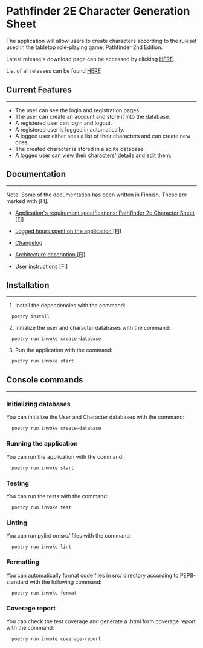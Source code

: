 # Pathfinder 2E Character Generation Sheet

The application will allow users to create characters according to the ruleset used in the tabletop role-playing game, Pathfinder 2nd Edition.

Latest release's download page can be accessed by clicking [HERE](https://github.com/Regularmute/ot-harjoitustyo/releases/tag/viikko6).

List of all releases can be found [HERE](https://github.com/Regularmute/ot-harjoitustyo/releases)

## Current Features
---
  * The user can see the login and registration pages.
  * The user can create an account and store it into the database.
  * A registered user can login and logout.
  * A registered user is logged in automatically.
  * A logged user either sees a list of their characters and can create new ones.
  * The created character is stored in a sqlite database.
  * A logged user can view their characters' details and edit them.

## Documentation
---
Note: Some of the documentation has been written in Finnish. These are marked with [FI].

  * [Application's requirement specifications: Pathfinder 2e Character Sheet [FI]](https://github.com/Regularmute/ot-harjoitustyo/blob/main/dokumentaatio/vaatimusmaarittely.md)

  * [Logged hours spent on the application [FI]](https://github.com/Regularmute/ot-harjoitustyo/blob/main/dokumentaatio/tuntikirjanpito.md)

  * [Changelog](https://github.com/Regularmute/ot-harjoitustyo/blob/main/dokumentaatio/changelog.md)

  * [Architecture description [FI]](https://github.com/Regularmute/ot-harjoitustyo/blob/main/dokumentaatio/arkkitehtuuri.md)

  * [User instructions [FI]](https://github.com/Regularmute/ot-harjoitustyo/blob/main/dokumentaatio/kayttoohje.md)

## Installation
---
1. Install the dependencies with the command:
  ```console
    poetry install
  ```

2. Initialize the user and character databases with the command:
  ```console
    poetry run invoke create-database
  ```

3. Run the application with the command:
  ```console
    poetry run invoke start
  ```

## Console commands
---
### Initializing databases

You can initialize the User and Character databases with the command:
  ```console
    poetry run invoke create-database
  ```

### Running the application

You can run the application with the command:
  ```console
    poetry run invoke start
  ```

### Testing

You can run the tests with the command:
  ```console
    poetry run invoke test
  ```

### Linting

You can run pylint on src/ files with the command:
  ```console
    poetry run invoke lint
  ```

### Formatting

You can automatically format code files in src/ directory according to PEP8-standard with the following command:
  ```console
    poetry run invoke format
  ```

### Coverage report

You can check the test coverage and generate a .html form coverage report with the command:
  ```console
    poetry run invoke coverage-report
  ```
